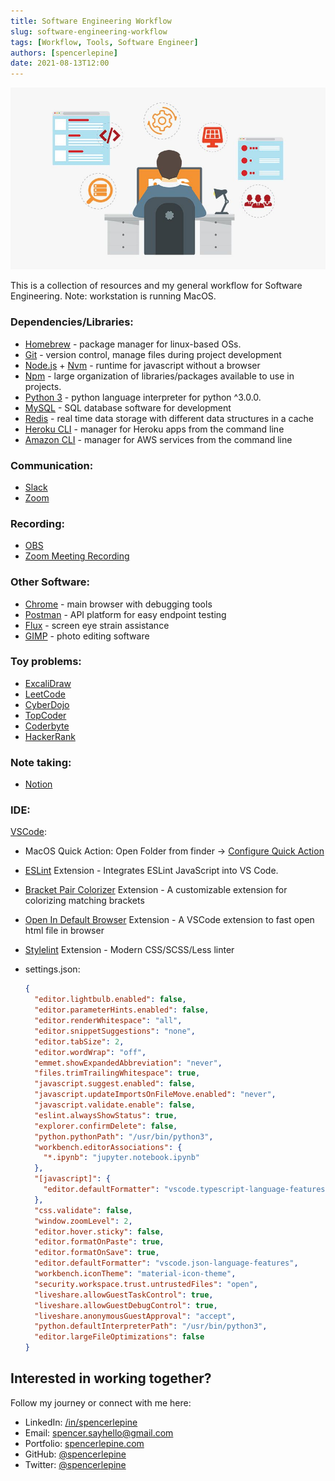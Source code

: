```yaml
---
title: Software Engineering Workflow
slug: software-engineering-workflow
tags: [Workflow, Tools, Software Engineer]
authors: [spencerlepine]
date: 2021-08-13T12:00
---
```


![Blog Post Thumbnail](./thumbnail.jpg)

This is a collection of resources and my general workflow for Software Engineering. Note: workstation is running MacOS.

### **Dependencies/Libraries:**

- [Homebrew](https://brew.sh/) - package manager for linux-based OSs.
- [Git](https://git-scm.com/downloads) - version control, manage files during project development
- [Node.js](https://nodejs.org/en/download/) + [Nvm](https://github.com/nvm-sh/nvm) - runtime for javascript without a browser
- [Npm](https://docs.npmjs.com/downloading-and-installing-node-js-and-npm) - large organization of libraries/packages available to use in projects.
- [Python 3](https://www.python.org/downloads/) - python language interpreter for python ^3.0.0.
- [MySQL](https://www.mysql.com/products/workbench/) - SQL database software for development
- [Redis](https://redis.io/) - real time data storage with different data structures in a cache
- [Heroku CLI](https://devcenter.heroku.com/articles/heroku-cli) - manager for Heroku apps from the command line
- [Amazon CLI](https://aws.amazon.com/cli/) - manager for AWS services from the command line

### **Communication:**

- [Slack](https://slack.com/)
- [Zoom](https://zoom.us/)

### **Recording:**

- [OBS](https://obsproject.com/)
- [Zoom Meeting Recording](https://zoom.us/)

### **Other Software:**

- [Chrome](https://www.google.com/chrome/) - main browser with debugging tools
- [Postman](https://www.postman.com/) - API platform for easy endpoint testing
- [Flux](https://justgetflux.com/) - screen eye strain assistance
- [GIMP](https://www.gimp.org/) - photo editing software

### **Toy problems:**

- [ExcaliDraw](https://excalidraw.com/)
- [LeetCode](https://leetcode.com/)
- [CyberDojo](https://cyber-dojo.org/creator/home)
- [TopCoder](https://www.topcoder.com/)
- [Coderbyte](https://coderbyte.com/)
- [HackerRank](https://www.hackerrank.com/)

### **Note taking:**

- [Notion](https://www.notion.so/)

### **IDE:**

[VSCode](https://code.visualstudio.com/download):

- MacOS Quick Action: Open Folder from finder -> [Configure Quick Action](https://stackoverflow.com/questions/64040393/open-a-folder-in-vscode-through-finder-in-macos)
- [ESLint](https://marketplace.visualstudio.com/items?itemName=dbaeumer.vscode-eslint) Extension - Integrates ESLint JavaScript into VS Code.
- [Bracket Pair Colorizer](https://marketplace.visualstudio.com/items?itemName=CoenraadS.bracket-pair-colorizer) Extension - A customizable extension for colorizing matching
  brackets
- [Open In Default Browser](https://marketplace.visualstudio.com/items?itemName=peakchen90.open-html-in-browser) Extension - A VSCode extension to fast open html file in browser
- [Stylelint](https://marketplace.visualstudio.com/items?itemName=stylelint.vscode-stylelint) Extension - Modern CSS/SCSS/Less linter
- settings.json:

  ```json
  {
    "editor.lightbulb.enabled": false,
    "editor.parameterHints.enabled": false,
    "editor.renderWhitespace": "all",
    "editor.snippetSuggestions": "none",
    "editor.tabSize": 2,
    "editor.wordWrap": "off",
    "emmet.showExpandedAbbreviation": "never",
    "files.trimTrailingWhitespace": true,
    "javascript.suggest.enabled": false,
    "javascript.updateImportsOnFileMove.enabled": "never",
    "javascript.validate.enable": false,
    "eslint.alwaysShowStatus": true,
    "explorer.confirmDelete": false,
    "python.pythonPath": "/usr/bin/python3",
    "workbench.editorAssociations": {
      "*.ipynb": "jupyter.notebook.ipynb"
    },
    "[javascript]": {
      "editor.defaultFormatter": "vscode.typescript-language-features"
    },
    "css.validate": false,
    "window.zoomLevel": 2,
    "editor.hover.sticky": false,
    "editor.formatOnPaste": true,
    "editor.formatOnSave": true,
    "editor.defaultFormatter": "vscode.json-language-features",
    "workbench.iconTheme": "material-icon-theme",
    "security.workspace.trust.untrustedFiles": "open",
    "liveshare.allowGuestTaskControl": true,
    "liveshare.allowGuestDebugControl": true,
    "liveshare.anonymousGuestApproval": "accept",
    "python.defaultInterpreterPath": "/usr/bin/python3",
    "editor.largeFileOptimizations": false
  }
  ```

## **Interested in working together?**

Follow my journey or connect with me here:

- LinkedIn: [/in/spencerlepine](https://www.linkedin.com/in/spencerlepine/)
- Email: [spencer.sayhello@gmail.com](mailto:spencer.sayhello@gmail.com)
- Portfolio: [spencerlepine.com](https://spencerlepine.com)
- GitHub: [@spencerlepine](https://github.com/spencerlepine)
- Twitter: [@spencerlepine](https://twitter.com/spencerlepine)
